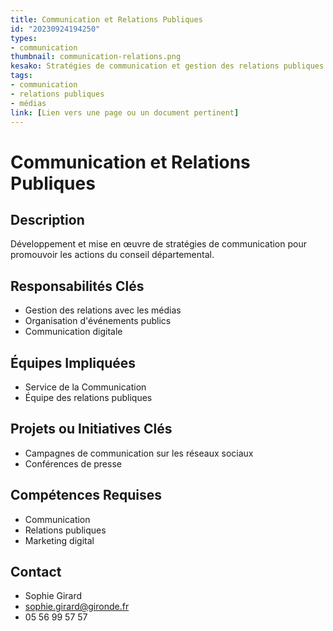 ```yaml
---
title: Communication et Relations Publiques
id: "20230924194250"
types:
- communication
thumbnail: communication-relations.png
kesako: Stratégies de communication et gestion des relations publiques pour le conseil départemental.
tags:
- communication
- relations publiques
- médias
link: [Lien vers une page ou un document pertinent]
---
```

# Communication et Relations Publiques

## Description
Développement et mise en œuvre de stratégies de communication pour promouvoir les actions du conseil départemental.

## Responsabilités Clés
- Gestion des relations avec les médias
- Organisation d'événements publics
- Communication digitale

## Équipes Impliquées
- Service de la Communication
- Équipe des relations publiques

## Projets ou Initiatives Clés
- Campagnes de communication sur les réseaux sociaux
- Conférences de presse

## Compétences Requises
- Communication
- Relations publiques
- Marketing digital

## Contact
- Sophie Girard
- sophie.girard@gironde.fr
- 05 56 99 57 57
